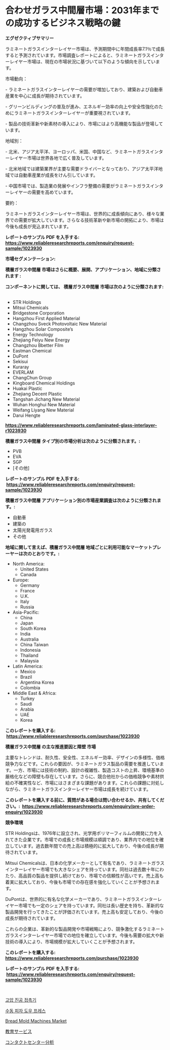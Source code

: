 <p><h1>合わせガラス中間層市場：2031年までの成功するビジネス戦略の鍵</h1></p><p><strong>エグゼクティブサマリー</strong></p>
<p><p>ラミネートガラスインターレイヤー市場は、予測期間中に年間成長率7.1％で成長すると予測されています。市場調査レポートによると、ラミネートガラスインターレイヤー市場は、現在の市場状況に基づいて以下のような傾向を示しています。</p><p>市場動向：</p><p>- ラミネートガラスインターレイヤーの需要が増加しており、建築および自動車産業を中心に成長が期待されています。</p><p>- グリーンビルディングの普及が進み、エネルギー効率の向上や安全性強化のためにラミネートガラスインターレイヤーが重要視されています。</p><p>- 製品の技術革新や新素材の導入により、市場にはより高機能な製品が登場しています。</p><p>地域別：</p><p>- 北米、アジア太平洋、ヨーロッパ、米国、中国など、ラミネートガラスインターレイヤー市場は世界各地で広く普及しています。</p><p>- 北米地域では建築業界が主要な需要ドライバーとなっており、アジア太平洋地域では自動車産業が成長をけん引しています。</p><p>- 中国市場では、製造業の発展やインフラ整備の需要がラミネートガラスインターレイヤーの需要を高めています。</p><p>要約：</p><p>ラミネートガラスインターレイヤー市場は、世界的に成長傾向にあり、様々な業界での需要が拡大しています。さらなる技術革新や新市場の開拓により、市場は今後も成長が見込まれています。</p></p>
<p><strong>レポートのサンプル PDF を入手する: <a href="https://www.reliableresearchreports.com/enquiry/request-sample/1023930">https://www.reliableresearchreports.com/enquiry/request-sample/1023930</a></strong></p>
<p><strong>市場セグメンテーション:</strong></p>
<p><strong> 積層ガラス中間層 市場はさらに概要、展開、アプリケーション、地域に分類されます :</strong></p>
<p><strong>コンポーネントに関しては、 積層ガラス中間層 市場は次のように分類されます: &nbsp;</strong></p>
<p><ul><li>STR Holdings</li><li>Mitsui Chemicals</li><li>Bridgestone Corporation</li><li>Hangzhou First Applied Material</li><li>Changzhou Sveck Photovoltaic New Material</li><li>Hangzhou Solar Composite’s</li><li>Energy Technology</li><li>Zhejiang Feiyu New Energy</li><li>Changzhou Bbetter Film</li><li>Eastman Chemical</li><li>DuPont</li><li>Sekisui</li><li>Kuraray</li><li>EVERLAM</li><li>ChangChun Group</li><li>Kingboard Chemical Holdings</li><li>Huakai Plastic</li><li>Zhejiang Decent Plastic</li><li>Tangshan Jichang New Material</li><li>Wuhan Honghui New Material</li><li>Weifang Liyang New Material</li><li>Darui Hengte</li></ul></p>
<p><strong><a href="https://www.reliableresearchreports.com/laminated-glass-interlayer-r1023930">https://www.reliableresearchreports.com/laminated-glass-interlayer-r1023930</a></strong></p>
<p><strong> 積層ガラス中間層 タイプ別の市場分析は次のように分類されます。:</strong></p>
<p><ul><li>PVB</li><li>EVA</li><li>SGP</li><li>[その他]</li></ul></p>
<p><strong>レポートのサンプル PDF を入手する: &nbsp;<a href="https://www.reliableresearchreports.com/enquiry/request-sample/1023930">https://www.reliableresearchreports.com/enquiry/request-sample/1023930</a></strong></p>
<p><strong> 積層ガラス中間層 アプリケーション別の市場産業調査は次のように分類されます。:</strong></p>
<p><ul><li>自動車</li><li>建築の</li><li>太陽光発電用ガラス</li><li>その他</li></ul></p>
<p><strong>地域に関して言えば、積層ガラス中間層 地域ごとに利用可能なマーケットプレーヤーは次のとおりです。:</strong></p>
<p><ul>
    <li>
        North America:
        <ul>
            <li>United States</li>
            <li>Canada</li>
        </ul>
    </li>
    <li>
        Europe:
        <ul>
            <li>Germany</li>
            <li>France</li>
            <li>U.K.</li>
            <li>Italy</li>
            <li>Russia</li>
        </ul>
    </li>
    <li>
        Asia-Pacific:
        <ul>
            <li>China</li>
            <li>Japan</li>
            <li>South Korea</li>
            <li>India</li>
            <li>Australia</li>
            <li>China Taiwan</li>
            <li>Indonesia</li>
            <li>Thailand</li>
            <li>Malaysia</li>
        </ul>
    </li>
    <li>
        Latin America:
        <ul>
            <li>Mexico</li>
            <li>Brazil</li>
            <li>Argentina Korea</li>
            <li>Colombia</li>
        </ul>
    </li>
    <li>
        Middle East & Africa:
        <ul>
            <li>Turkey</li>
            <li>Saudi</li>
            <li>Arabia</li>
            <li>UAE</li>
            <li>Korea</li>
        </ul>
    </li>
    </ul></p>
<p><strong>このレポートを購入する: &nbsp;<a href="https://www.reliableresearchreports.com/purchase/1023930">https://www.reliableresearchreports.com/purchase/1023930</a></strong></p>
<p><strong>積層ガラス中間層 の主な推進要因と障壁 市場</strong></p>
<p><p>主要なトレンドは、耐久性、安全性、エネルギー効率、デザインの多様性、価格競争力などです。これらの要因が、ラミネートガラス製品の需要を推進しています。一方、市場には技術の制約、設計の複雑性、製造コストの上昇、環境基準の厳格化などの障壁も存在しています。さらに、競合他社からの価格競争や素材供給の不確実性など、市場にはさまざまな課題があります。これらの課題に対処しながら、ラミネートガラスインターレイヤー市場は成長を続けています。</p></p>
<p><strong>このレポートを購入する前に、質問がある場合は問い合わせるか、共有してください。:&nbsp; <a href="https://www.reliableresearchreports.com/enquiry/pre-order-enquiry/1023930">https://www.reliableresearchreports.com/enquiry/pre-order-enquiry/1023930</a></strong></p>
<p><strong>競争環境</strong></p>
<p><p>STR Holdingsは、1976年に設立され、光学用ポリマーフィルムの開発に力を入れてきた企業です。市場での成長と市場規模は順調であり、業界内での地位を確立しています。過去数年間での売上高は積極的に拡大しており、今後の成長が期待されています。</p><p>Mitsui Chemicalsは、日本の化学メーカーとして有名であり、ラミネートガラスインターレイヤー市場でも大きなシェアを持っています。同社は過去数十年にわたり、高品質の製品を提供し続けており、市場での信頼性が高いです。売上高も着実に拡大しており、今後も市場での存在感を強化していくことが予想されます。</p><p>DuPontは、世界的に有名な化学メーカーであり、ラミネートガラスインターレイヤー市場でも一定のシェアを持っています。同社は長い歴史を持ち、革新的な製品開発を行ってきたことが評価されています。売上高も安定しており、今後の成長が期待されています。</p><p>これらの企業は、革新的な製品開発や市場戦略により、競争激化するラミネートガラスインターレイヤー市場での地位を確立しています。今後も需要の拡大や新技術の導入により、市場規模が拡大していくことが予想されます。</p></p>
<p><strong>このレポートを購入する: &nbsp; <a href="https://www.reliableresearchreports.com/purchase/1023930">https://www.reliableresearchreports.com/purchase/1023930</a></strong></p>
<p><strong>レポートのサンプル PDF を入手する: &nbsp;<a href="https://www.reliableresearchreports.com/enquiry/request-sample/1023930">https://www.reliableresearchreports.com/enquiry/request-sample/1023930</a></strong><strong></strong></p>
<p>&nbsp;</p>
<p><p><a href="https://medium.com/@willislebsack/%EC%A4%91%EC%95%95%EC%A0%84%EC%95%95-%EC%A7%84%EA%B3%B5-%EC%BD%98%ED%83%9D%ED%84%B0-%EC%8B%9C%EC%9E%A5-%EA%B7%9C%EB%AA%A8-cagr-%EB%8F%99%ED%96%A5-2024-2030-b4e6e6dd8005">고압 진공 접촉기</a></p><p><a href="https://github.com/rcabello548/Market-Research-Report-List-1/blob/main/230973138891.md">수동 피자 도우 프레스</a></p><p><a href="https://github.com/vimar16th/Market-Research-Report-List-4/blob/main/bread-mold-machines-market.md">Bread Mold Machines Market</a></p><p><a href="https://github.com/zjkmgcs938405/Market-Research-Report-List-1/blob/main/552478742418.md">教育サービス</a></p><p><a href="https://github.com/mohamedbakry57/Market-Research-Report-List-3/blob/main/160629842407.md">コンタクトセンター分析</a></p></p>